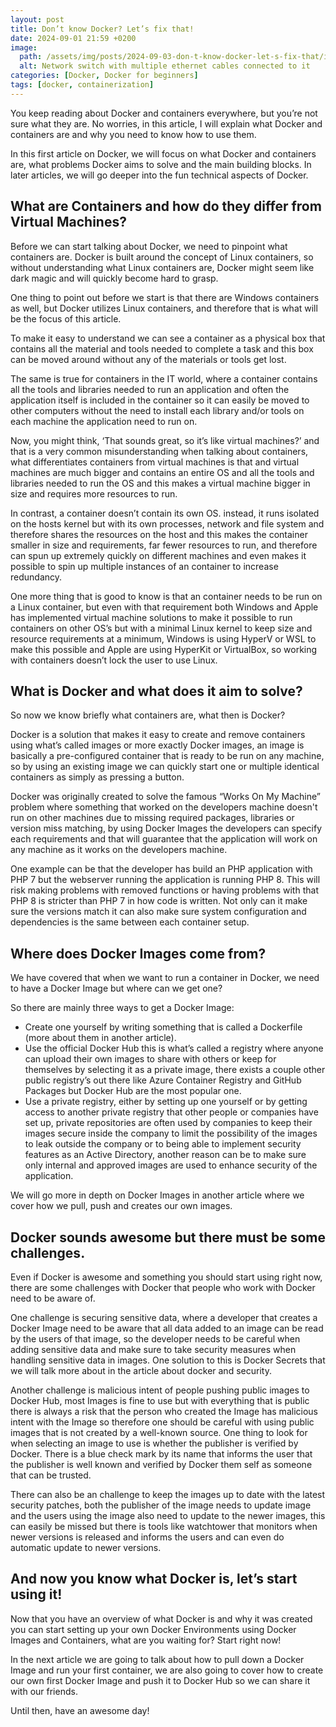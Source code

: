 ```yaml
---
layout: post
title: Don’t know Docker? Let’s fix that!
date: 2024-09-01 21:59 +0200
image:
  path: /assets/img/posts/2024-09-03-don-t-know-docker-let-s-fix-that/img001.webp
  alt: Network switch with multiple ethernet cables connected to it
categories: [Docker, Docker for beginners]
tags: [docker, containerization]
---
```


You keep reading about Docker and containers everywhere, but you’re not sure what they are. No worries, in this article, I will explain what Docker and containers are and why you need to know how to use them.

In this first article on Docker, we will focus on what Docker and containers are, what problems Docker aims to solve and the main building blocks. In later articles, we will go deeper into the fun technical aspects of Docker.

## What are Containers and how do they differ from Virtual Machines?

Before we can start talking about Docker, we need to pinpoint what containers are. Docker is built around the concept of Linux containers, so without understanding what Linux containers are, Docker might seem like dark magic and will quickly become hard to grasp.

One thing to point out before we start is that there are Windows containers as well, but Docker utilizes Linux containers, and therefore that is what will be the focus of this article.

To make it easy to understand we can see a container as a physical box that contains all the material and tools needed to complete a task and this box can be moved around without any of the materials or tools get lost.

The same is true for containers in the IT world, where a container contains all the tools and libraries needed to run an application and often the application itself is included in the container so it can easily be moved to other computers without the need to install each library and/or tools on each machine the application need to run on.

Now, you might think, ‘That sounds great, so it’s like virtual machines?’ and that is a very common misunderstanding when talking about containers, what differentiates containers from virtual machines is that and virtual machines are much bigger and contains an entire OS and all the tools and libraries needed to run the OS and this makes a virtual machine bigger in size and requires more resources to run.

In contrast, a container doesn’t contain its own OS. instead, it runs isolated on the hosts kernel but with its own processes, network and file system and therefore shares the resources on the host and this makes the container smaller in size and requirements, far fewer resources to run, and therefore can spun up extremely quickly on different machines and even makes it possible to spin up multiple instances of an container to increase redundancy.

One more thing that is good to know is that an container needs to be run on a Linux container, but even with that requirement both Windows and Apple has implemented virtual machine solutions to make it possible to run containers on other OS’s but with a minimal Linux kernel to keep size and resource requirements at a minimum, Windows is using HyperV or WSL to make this possible and Apple are using HyperKit or VirtualBox, so working with containers doesn’t lock the user to use Linux.

## What is Docker and what does it aim to solve?

So now we know briefly what containers are, what then is Docker?

Docker is a solution that makes it easy to create and remove containers using what’s called images or more exactly Docker images, an image is basically a pre-configured container that is ready to be run on any machine, so by using an existing image we can quickly start one or multiple identical containers as simply as pressing a button.

Docker was originally created to solve the famous “Works On My Machine” problem where something that worked on the developers machine doesn't run on other machines due to missing required packages, libraries or version miss matching, by using Docker Images the developers can specify each requirements and that will guarantee that the application will work on any machine as it works on the developers machine.

One example can be that the developer has build an PHP application with PHP 7 but the webserver running the application is running PHP 8. This will risk making problems with removed functions or having problems with that PHP 8 is stricter than PHP 7 in how code is written. Not only can it make sure  the versions match it can also make sure system configuration and dependencies is the same between each container setup.

## Where does Docker Images come from?

We have covered that when we want to run a container in Docker, we need to have a Docker Image but where can we get one?

So there are mainly three ways to get a Docker Image:

- Create one yourself by writing something that is called a Dockerfile (more about them in another article).
- Use the official Docker Hub this is what’s called a registry where anyone can upload their own images to share with others or keep for themselves by selecting it as a private image, there exists a couple other public registry’s out there like Azure Container Registry and GitHub Packages but Docker Hub are the most popular one.
- Use a private registry, either by setting up one yourself or by getting access to another private registry that other people or companies have set up, private repositories are often used by companies to keep their images secure inside the company to limit the possibility of the images to leak outside the company or to being able to implement security features as an Active Directory, another reason can be to make sure only internal and approved images are used to enhance security of the application.

We will go more in depth on Docker Images in another article where we cover how we pull, push and creates our own images.

## Docker sounds awesome but there must be some challenges.

Even if Docker is awesome and something you should start using right now, there are some challenges with Docker that people who work with Docker need to be aware of.

One challenge is securing sensitive data, where a developer that creates a Docker Image need to be aware that all data added to an image can be read by the users of that image, so the developer needs to be careful when adding sensitive data and make sure to take security measures when handling sensitive data in images. One solution to this is Docker Secrets that we will talk more about in the article about docker and security.

Another challenge is malicious intent of people pushing public images to Docker Hub, most Images is fine to use but with everything that is public there is always a risk that the person who created the Image has malicious intent with the Image so therefore one should be careful with using public images that is not created by a well-known source. One thing to look for when selecting an image to use is whether the publisher is verified by Docker. There is a blue check mark by its name that informs the user that the publisher is well known and verified by Docker them self as someone that can be trusted.

There can also be an challenge to keep the images up to date with the latest security patches, both the publisher of the image needs to update image and the users using the image also need to update to the newer images, this can easily be missed but there is tools like watchtower that monitors when newer versions is released and informs the users and can even do automatic update to newer versions.

## And now you know what Docker is, let’s start using it!

Now that you have an overview of what Docker is and why it was created you can start setting up your own Docker Environments using Docker Images and Containers, what are you waiting for? Start right now!

In the next article we are going to talk about how to pull down a Docker Image and run your first container, we are also going to cover how to create our own first Docker Image and push it to Docker Hub so we can share it with our friends.

Until then, have an awesome day!
